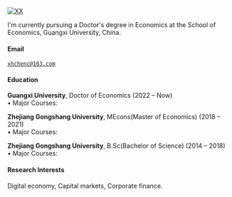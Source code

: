 [![XX](https://img.shields.io/badge/XX-github-blue?logo=github)](https://github.com/XX)

I'm currently pursuing a Doctor's degree in Economics at the School of Economics, Guangxi University, China.

#### Email  
<code>xhchenc@163.com</code>  

#### Education  
**Guangxi University**, Doctor of Economics (2022 – Now)  
• Major Courses: 

**Zhejiang Gongshang University**, MEcons(Master of Economics) (2018 – 2021)  
• Major Courses: 

**Zhejiang Gongshang University**, B.Sc(Bachelor of Science) (2014 – 2018)  
• Major Courses: 

#### Research Interests  
Digital economy, Capital markets, Corporate finance.
